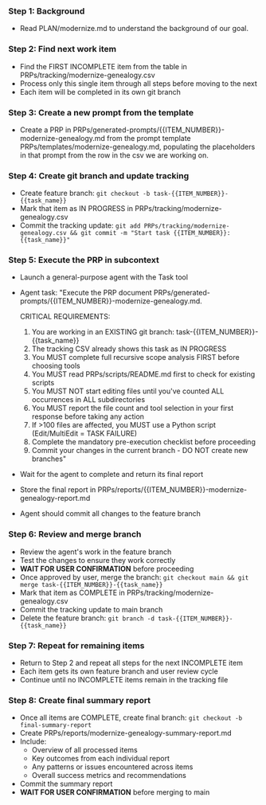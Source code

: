 ### Step 1: Background
- Read PLAN/modernize.md to understand the background of our goal.

### Step 2: Find next work item
- Find the FIRST INCOMPLETE item from the table in PRPs/tracking/modernize-genealogy.csv
- Process only this single item through all steps before moving to the next
- Each item will be completed in its own git branch

### Step 3: Create a new prompt from the template
- Create a PRP in PRPs/generated-prompts/{{ITEM_NUMBER}}-modernize-genealogy.md from the prompt template PRPs/templates/modernize-genealogy.md, populating the placeholders in that prompt from the row in the csv we are working on.

### Step 4: Create git branch and update tracking
- Create feature branch: `git checkout -b task-{{ITEM_NUMBER}}-{{task_name}}`
- Mark that item as IN PROGRESS in PRPs/tracking/modernize-genealogy.csv
- Commit the tracking update: `git add PRPs/tracking/modernize-genealogy.csv && git commit -m "Start task {{ITEM_NUMBER}}: {{task_name}}"`

### Step 5: Execute the PRP in subcontext
- Launch a general-purpose agent with the Task tool
- Agent task: "Execute the PRP document PRPs/generated-prompts/{{ITEM_NUMBER}}-modernize-genealogy.md.

  CRITICAL REQUIREMENTS:
  1. You are working in an EXISTING git branch: task-{{ITEM_NUMBER}}-{{task_name}}
  2. The tracking CSV already shows this task as IN PROGRESS
  3. You MUST complete full recursive scope analysis FIRST before choosing tools
  4. You MUST read PRPs/scripts/README.md first to check for existing scripts
  5. You MUST NOT start editing files until you've counted ALL occurrences in ALL subdirectories
  6. You MUST report the file count and tool selection in your first response before taking any action
  7. If >100 files are affected, you MUST use a Python script (Edit/MultiEdit = TASK FAILURE)
  8. Complete the mandatory pre-execution checklist before proceeding
  9. Commit your changes in the current branch - DO NOT create new branches"
- Wait for the agent to complete and return its final report
- Store the final report in PRPs/reports/{{ITEM_NUMBER}}-modernize-genealogy-report.md
- Agent should commit all changes to the feature branch

### Step 6: Review and merge branch
- Review the agent's work in the feature branch
- Test the changes to ensure they work correctly
- **WAIT FOR USER CONFIRMATION** before proceeding
- Once approved by user, merge the branch: `git checkout main && git merge task-{{ITEM_NUMBER}}-{{task_name}}`
- Mark that item as COMPLETE in PRPs/tracking/modernize-genealogy.csv
- Commit the tracking update to main branch
- Delete the feature branch: `git branch -d task-{{ITEM_NUMBER}}-{{task_name}}`

### Step 7: Repeat for remaining items
- Return to Step 2 and repeat all steps for the next INCOMPLETE item
- Each item gets its own feature branch and user review cycle
- Continue until no INCOMPLETE items remain in the tracking file

### Step 8: Create final summary report
- Once all items are COMPLETE, create final branch: `git checkout -b final-summary-report`
- Create PRPs/reports/modernize-genealogy-summary-report.md
- Include:
  - Overview of all processed items
  - Key outcomes from each individual report
  - Any patterns or issues encountered across items
  - Overall success metrics and recommendations
- Commit the summary report
- **WAIT FOR USER CONFIRMATION** before merging to main